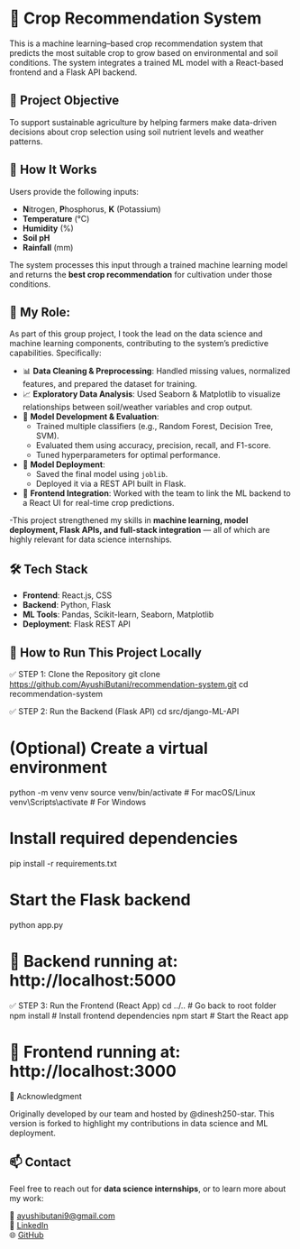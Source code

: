 # 🌾 Crop Recommendation System

This is a machine learning–based crop recommendation system that predicts the most suitable crop to grow based on environmental and soil conditions. The system integrates a trained ML model with a React-based frontend and a Flask API backend.

## 🎯 Project Objective

To support sustainable agriculture by helping farmers make data-driven decisions about crop selection using soil nutrient levels and weather patterns.


## 🧠 How It Works

Users provide the following inputs:
- **N**itrogen, **P**hosphorus, **K** (Potassium)
- **Temperature** (°C)
- **Humidity** (%)
- **Soil pH**
- **Rainfall** (mm)

The system processes this input through a trained machine learning model and returns the **best crop recommendation** for cultivation under those conditions.


## 💼 My Role: 

As part of this group project, I took the lead on the data science and machine learning components, contributing to the system’s predictive capabilities. Specifically:

- 📊 **Data Cleaning & Preprocessing**: Handled missing values, normalized features, and prepared the dataset for training.
- 📈 **Exploratory Data Analysis**: Used Seaborn & Matplotlib to visualize relationships between soil/weather variables and crop output.
- 🧪 **Model Development & Evaluation**:
  - Trained multiple classifiers (e.g., Random Forest, Decision Tree, SVM).
  - Evaluated them using accuracy, precision, recall, and F1-score.
  - Tuned hyperparameters for optimal performance.
- 💾 **Model Deployment**:
  - Saved the final model using `joblib`.
  - Deployed it via a REST API built in Flask.
- 🔁 **Frontend Integration**: Worked with the team to link the ML backend to a React UI for real-time crop predictions.

-This project strengthened my skills in **machine learning, model deployment, Flask APIs, and full-stack integration** — all of which are highly relevant for data science internships.


## 🛠️ Tech Stack

- **Frontend**: React.js, CSS
- **Backend**: Python, Flask
- **ML Tools**: Pandas, Scikit-learn, Seaborn, Matplotlib
- **Deployment**: Flask REST API

## 🚀 How to Run This Project Locally

✅ STEP 1: Clone the Repository
git clone https://github.com/AyushiButani/recommendation-system.git
cd recommendation-system

✅ STEP 2: Run the Backend (Flask API)
cd src/django-ML-API

# (Optional) Create a virtual environment
python -m venv venv
source venv/bin/activate         # For macOS/Linux
venv\Scripts\activate            # For Windows

# Install required dependencies
pip install -r requirements.txt

# Start the Flask backend
python app.py
# 🔗 Backend running at: http://localhost:5000

✅ STEP 3: Run the Frontend (React App)
cd ../..                         # Go back to root folder
npm install                     # Install frontend dependencies
npm start                       # Start the React app
# 🔗 Frontend running at: http://localhost:3000


👥 Acknowledgment

Originally developed by our team and hosted by @dinesh250-star.
This version is forked to highlight my contributions in data science and ML deployment.

## 📫 Contact

Feel free to reach out for **data science internships**, or to learn more about my work:

📧 ayushibutani9@gmail.com  
🔗 [LinkedIn](https://www.linkedin.com/in/ayushi-butani/)  
🌐 [GitHub](https://github.com/AyushiButani)




